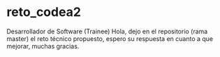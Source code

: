 # reto_codea2
Desarrollador de Software (Trainee)
Hola, dejo en el repositorio (rama master) el reto técnico propuesto, espero su respuesta en cuanto a que mejorar, muchas gracias.
